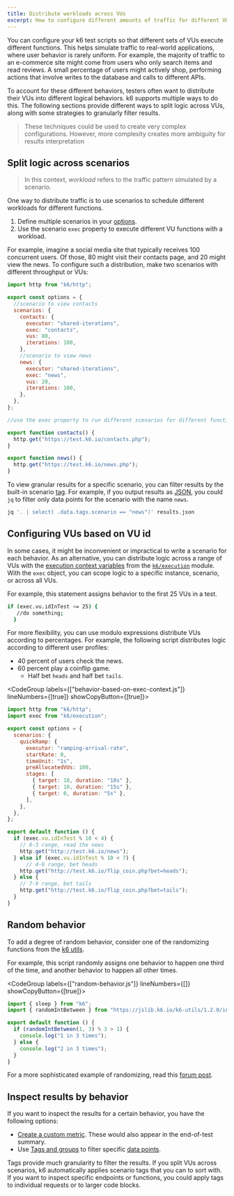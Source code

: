 ```yaml
---
title: Distribute workloads across VUs
excerpt: How to configure different amounts of traffic for different VU behaviors
---
```


You can configure your k6 test scripts so that different sets of VUs execute different functions.
This helps simulate traffic to real-world applications, where user behavior is rarely uniform.
For example, the majority of traffic to an e-commerce site might come from users who only search items and read reviews. A small percentage of users might actively shop, performing actions that involve writes to the database and calls to different APIs.

To account for these different behaviors, testers often want to distribute their VUs into different logical behaviors.
k6 supports multiple ways to do this.
The following sections provide different ways to split logic across VUs, along with some strategies to granularly filter results.

<Blockquote mod="note" title="Aim for simplicity">

These techniques could be used to create very complex configurations.
However, more complexity creates more ambiguity for results interpretation

</Blockquote>


## Split logic across scenarios

<Blockquote mod="note" title="">

In this context, _workload_ refers to the traffic pattern simulated by a scenario.

</Blockquote>


One way to distribute traffic is to use scenarios to schedule different workloads for different functions.
1. Define multiple scenarios in your [options](/using-k6/options).
1. Use the scenario `exec` property to execute different VU functions with a workload.

For example, imagine a social media site that typically receives 100 concurrent users.
Of those, 80 might visit their contacts page, and 20 might view the news.
To configure such a distribution, make two scenarios with different throughput or VUs:

```javascript
import http from "k6/http";

export const options = {
  //scenario to view contacts
  scenarios: {
    contacts: {
      executor: "shared-iterations",
      exec: "contacts",
      vus: 80,
      iterations: 100,
    },
    //scenario to view news
    news: {
      executor: "shared-iterations",
      exec: "news",
      vus: 20,
      iterations: 100,
    },
  },
};

//use the exec property to run different scenarios for different functions

export function contacts() {
  http.get("https://test.k6.io/contacts.php");
}

export function news() {
  http.get("https://test.k6.io/news.php");
}
```

To view granular results for a specific scenario, you can filter results by the built-in scenario [tag](/using-k6/tags-and-groups).
For example, if you output results as [JSON](/using-k6/results-output/json), you could `jq` to filter only data points for the scenario with the name `news`.

```bash
jq '. | select( .data.tags.scenario == "news")' results.json
```

## Configuring VUs based on VU id

In some cases, it might be inconvenient or impractical to write a scenario for each behavior.
As an alternative, you can distribute logic across a range of VUs with the [execution context variables](/using-k6/execution-context-variables) from the [`k6/execution`](https://k6.io/docs/javascript-api/k6-execution/) module.
With the `exec` object, you can scope logic to a specific instance, scenario, or across all VUs.

For example, this statement assigns behavior to the first 25 VUs in a test.

```bash
if (exec.vu.idInTest <= 25) {
   //do something;
  }
```


For more flexibility, you can use modulo expressions distribute VUs according to percentages.
For example, the following script distributes logic according to different user profiles:
- 40 percent of users check the news.
- 60 percent play a coinflip game.
   - Half bet `heads` and half bet `tails`.

<CodeGroup labels={["behavior-based-on-exec-context.js"]} lineNumbers={[true]} showCopyButton={[true]}>

```javascript
import http from "k6/http";
import exec from "k6/execution";

export const options = {
  scenarios: {
    quickRamp: {
      executor: "ramping-arrival-rate",
      startRate: 0,
      timeUnit: "1s",
      preAllocatedVUs: 100,
      stages: [
        { target: 10, duration: "10s" },
        { target: 10, duration: "15s" },
        { target: 0, duration: "5s" },
      ],
    },
  },
};

export default function () {
  if (exec.vu.idInTest % 10 < 4) {
    // 0-3 range, read the news
    http.get("http://test.k6.io/news");
  } else if (exec.vu.idInTest % 10 < 7) {
      // 4-6 range, bet heads
    http.get("http://test.k6.io/flip_coin.php?bet=heads");
  } else {
    // 7-9 range, bet tails
    http.get("http://test.k6.io/flip_coin.php?bet=tails");
  }
}

```

</CodeGroup>

## Random behavior

To add a degree of random behavior, consider one of the randomizing functions from the [k6 utils](https://k6.io/docs/javascript-api/jslib/utils/).

For example, this script randomly assigns one behavior to happen one third of the time, and another behavior to happen all other times.

<CodeGroup labels={["random-behavior.js"]} lineNumbers={[]} showCopyButton={[true]}>

```javascript
import { sleep } from "k6";
import { randomIntBetween } from "https://jslib.k6.io/k6-utils/1.2.0/index.js";

export default function () {
  if (randomIntBetween(1, 3) % 3 > 1) {
    console.log("1 in 3 times");
  } else {
    console.log("2 in 3 times");
  }
}

```

</CodeGroup>

For a more sophisticated example of randomizing, read this [forum post](https://community.k6.io/t/how-to-distribute-vus-across-different-scenarios-with-k6/49/17).

## Inspect results by behavior

If you want to inspect the results for a certain behavior, you have the following options:

- [Create a custom metric](/using-k6/metrics/create-custom-metrics).
  These would also appear in the end-of-test summary.
- Use [Tags and groups](/using-k6/tags-and-groups) to filter specific [data points](/results-output/real-time/).


Tags provide much granularity to filter the results.
If you split VUs across scenarios, k6 automatically applies scenario tags that you can to sort with.
If you want to inspect specific endpoints or functions, you could apply tags to individual requests or to larger code blocks.

